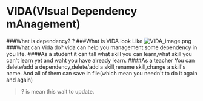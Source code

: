VIDA(VIsual Dependency mAnagement)
=========
###What is dependency?
?
###What is VIDA look Like
![VIDA_image.png](https://ooo.0o0.ooo/2016/01/18/569da65e904d8.png)
###What can Vida do?
vida can help you management some dependency in you life.
####As a student
it can tall what skill you can learn,what skill you can't learn yet and waht you have already learn.
####As a teacher
You can delete/add a dependency,delete/add a skill,rename skill,change a skill's name.
And all of them can save in file(which mean you needn't to do it again and again)




> ? is mean this wait to update.

